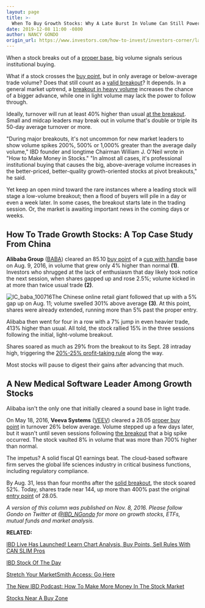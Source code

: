 ```yaml
---
layout: page
title: >-
  When To Buy Growth Stocks: Why A Late Burst In Volume Can Still Power A Solid Breakout
date: 2019-12-08 11:00 -0800
author: NANCY GONDO
origin_url: https://www.investors.com/how-to-invest/investors-corner/late-volume-can-lead-to-big-post-breakout-gains
---
```





When a stock breaks out of a [proper base](https://www.investors.com/how-to-invest/investors-corner/how-to-trade-stocks-base-stock-charts/), big volume signals serious institutional buying.




What if a stock crosses the [buy point](https://www.investors.com/ibd-university/how-to-buy/when-to-buy/), but in only average or below-average trade volume? Does that still count as a [valid breakout](https://www.investors.com/how-to-invest/investors-corner/what-is-stock-breakout/)? It depends. In a general market uptrend, a [breakout in heavy volume](https://www.investors.com/how-to-invest/investors-corner/what-is-stock-breakout/) increases the chance of a bigger advance, while one in light volume may lack the power to follow through.


Ideally, turnover will run at least 40% higher than usual [at the breakout](https://www.investors.com/how-to-invest/investors-corner/what-is-stock-breakout/). Small and midcap leaders may break out in volume that's double or triple its 50-day average turnover or more.


"During major breakouts, it's not uncommon for new market leaders to show volume spikes 200%, 500% or 1,000% greater than the average daily volume," IBD founder and longtime Chairman William J. O'Neil wrote in "How to Make Money in Stocks." "In almost all cases, it's professional institutional buying that causes the big, above-average volume increases in the better-priced, better-quality growth-oriented stocks at pivot breakouts," he said.



Yet keep an open mind toward the rare instances where a leading stock will stage a low-volume breakout; then a flood of buyers will pile in a day or even a week later. In some cases, the breakout starts late in the trading session. Or, the market is awaiting important news in the coming days or weeks.


How To Trade Growth Stocks: A Top Case Study From China
-------------------------------------------------------


**Alibaba Group** ([BABA](https://research.investors.com/quote.aspx?symbol=BABA)) cleared an 85.10 [buy point](https://www.investors.com/how-to-invest/investors-corner/chart-reading-basics-how-a-buy-point-marks-a-time-of-opportunity/) of a [cup with handle](https://www.investors.com/how-to-invest/investors-corner/the-basics-how-to-analyze-a-stocks-cup-with-handle/) base on Aug. 9, 2016, in volume that grew only 4% higher than normal **(1)**. Investors who shrugged at the lack of enthusiasm that day likely took notice the next session, when shares gapped up and rose 2.5%; volume kicked in at more than twice usual trade **(2)**.


![IC_baba_100716](https://www.investors.com/wp-content/uploads/2016/10/IC_baba_100716-1024x577.png)The Chinese online retail giant followed that up with a 5% gap up on Aug. 11; volume swelled 301% above average **(3)**. At this point, shares were already extended, running more than 5% past the proper entry.


Alibaba then went for four in a row with a 7% jump in even heavier trade, 413% higher than usual. All told, the stock rallied 15% in the three sessions following the initial, light-volume breakout.


Shares soared as much as 29% from the breakout to its Sept. 28 intraday high, triggering the [20%-25% profit-taking rule](https://www.investors.com/how-to-invest/investors-corner/how-to-handle-stock-market-expectations/) along the way.


Most stocks will pause to digest their gains after advancing that much.


A New Medical Software Leader Among Growth Stocks
-------------------------------------------------


Alibaba isn't the only one that initially cleared a sound base in light trade.


On May 18, 2016, **Veeva Systems** ([VEEV](https://research.investors.com/quote.aspx?symbol=VEEV)) cleared a 28.05 [proper buy point](https://www.investors.com/how-to-invest/investors-corner/chart-reading-basics-how-a-buy-point-marks-a-time-of-opportunity/) in turnover 26% below average. Volume stepped up a few days later, but it wasn't until seven sessions following [the breakout](https://www.investors.com/how-to-invest/investors-corner/what-is-stock-breakout/) that a big spike occurred. The stock vaulted 8% in volume that was more than 700% higher than normal.


The impetus? A solid fiscal Q1 earnings beat. The cloud-based software firm serves the global life sciences industry in critical business functions, including regulatory compliance.



By Aug. 31, less than four months after the [solid breakout](https://www.investors.com/how-to-invest/investors-corner/what-is-stock-breakout/), the stock soared 52%. Today, shares trade near 144, up more than 400% past the original [entry point](https://www.investors.com/how-to-invest/investors-corner/chart-reading-basics-how-a-buy-point-marks-a-time-of-opportunity/) of 28.05.


*A version of this column was published on Nov. 8, 2016. Please follow Gondo on Twitter at [@IBD\_NGondo](https://twitter.com/IBD_NGondo) for more on growth stocks, ETFs, mutual funds and market analysis.*


**RELATED:**


[IBD Live Has Launched! Learn Chart Analysis, Buy Points, Sell Rules With CAN SLIM Pros](https://shop.investors.com/offer/splashresponsive.aspx?id=IBD-Live)


[IBD Stock Of The Day](https://www.investors.com/research/ibd-stock-of-the-day/)


[Stretch Your MarketSmith Access: Go Here](https://shop.investors.com/offer/splashresponsive.aspx?id=ms-4weeksfor2495&src=A00365A)


[The New IBD Podcast: How To Make More Money In The Stock Market](https://www.investors.com/how-to-invest/investing-podcast-how-to-make-more-money-stock-market-top-stocks-stock-charts/)


[Stocks Near A Buy Zone](https://www.investors.com/category/stock-lists/stocks-near-a-buy-zone/)




